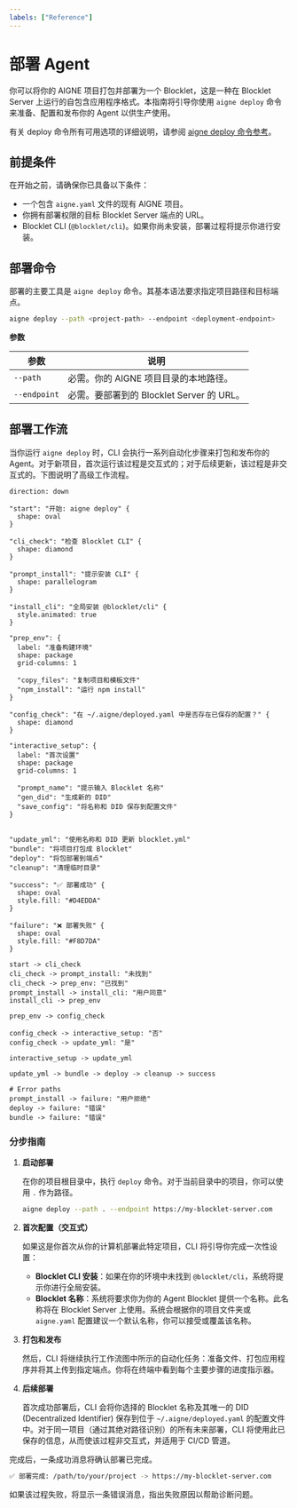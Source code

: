 ```yaml
---
labels: ["Reference"]
---
```


# 部署 Agent

你可以将你的 AIGNE 项目打包并部署为一个 Blocklet，这是一种在 Blocklet Server 上运行的自包含应用程序格式。本指南将引导你使用 `aigne deploy` 命令来准备、配置和发布你的 Agent 以供生产使用。

有关 deploy 命令所有可用选项的详细说明，请参阅 [aigne deploy 命令参考](./command-reference-deploy.md)。

## 前提条件

在开始之前，请确保你已具备以下条件：

- 一个包含 `aigne.yaml` 文件的现有 AIGNE 项目。
- 你拥有部署权限的目标 Blocklet Server 端点的 URL。
- Blocklet CLI (`@blocklet/cli`)。如果你尚未安装，部署过程将提示你进行安装。

## 部署命令

部署的主要工具是 `aigne deploy` 命令。其基本语法要求指定项目路径和目标端点。

```bash
aigne deploy --path <project-path> --endpoint <deployment-endpoint>
```

**参数**

| 参数 | 说明 |
|---|---|
| `--path` | 必需。你的 AIGNE 项目目录的本地路径。 |
| `--endpoint` | 必需。要部署到的 Blocklet Server 的 URL。 |

## 部署工作流

当你运行 `aigne deploy` 时，CLI 会执行一系列自动化步骤来打包和发布你的 Agent。对于新项目，首次运行该过程是交互式的；对于后续更新，该过程是非交互式的。下图说明了高级工作流程。

```d2
direction: down

"start": "开始: aigne deploy" {
  shape: oval
}

"cli_check": "检查 Blocklet CLI" {
  shape: diamond
}

"prompt_install": "提示安装 CLI" {
  shape: parallelogram
}

"install_cli": "全局安装 @blocklet/cli" {
  style.animated: true
}

"prep_env": {
  label: "准备构建环境"
  shape: package
  grid-columns: 1

  "copy_files": "复制项目和模板文件"
  "npm_install": "运行 npm install"
}

"config_check": "在 ~/.aigne/deployed.yaml 中是否存在已保存的配置？" {
  shape: diamond
}

"interactive_setup": {
  label: "首次设置"
  shape: package
  grid-columns: 1

  "prompt_name": "提示输入 Blocklet 名称"
  "gen_did": "生成新的 DID"
  "save_config": "将名称和 DID 保存到配置文件"
}


"update_yml": "使用名称和 DID 更新 blocklet.yml"
"bundle": "将项目打包成 Blocklet"
"deploy": "将包部署到端点"
"cleanup": "清理临时目录"

"success": "✅ 部署成功" {
  shape: oval
  style.fill: "#D4EDDA"
}

"failure": "❌ 部署失败" {
  shape: oval
  style.fill: "#F8D7DA"
}

start -> cli_check
cli_check -> prompt_install: "未找到"
cli_check -> prep_env: "已找到"
prompt_install -> install_cli: "用户同意"
install_cli -> prep_env

prep_env -> config_check

config_check -> interactive_setup: "否"
config_check -> update_yml: "是"

interactive_setup -> update_yml

update_yml -> bundle -> deploy -> cleanup -> success

# Error paths
prompt_install -> failure: "用户拒绝"
deploy -> failure: "错误"
bundle -> failure: "错误"
```

### 分步指南

1.  **启动部署**

    在你的项目根目录中，执行 `deploy` 命令。对于当前目录中的项目，你可以使用 `.` 作为路径。

    ```bash
    aigne deploy --path . --endpoint https://my-blocklet-server.com
    ```

2.  **首次配置（交互式）**

    如果这是你首次从你的计算机部署此特定项目，CLI 将引导你完成一次性设置：

    -   **Blocklet CLI 安装**：如果在你的环境中未找到 `@blocklet/cli`，系统将提示你进行全局安装。
    -   **Blocklet 名称**：系统将要求你为你的 Agent Blocklet 提供一个名称。此名称将在 Blocklet Server 上使用。系统会根据你的项目文件夹或 `aigne.yaml` 配置建议一个默认名称，你可以接受或覆盖该名称。

3.  **打包和发布**

    然后，CLI 将继续执行工作流图中所示的自动化任务：准备文件、打包应用程序并将其上传到指定端点。你将在终端中看到每个主要步骤的进度指示器。

4.  **后续部署**

    首次成功部署后，CLI 会将你选择的 Blocklet 名称及其唯一的 DID (Decentralized Identifier) 保存到位于 `~/.aigne/deployed.yaml` 的配置文件中。对于同一项目（通过其绝对路径识别）的所有未来部署，CLI 将使用此已保存的信息，从而使该过程非交互式，并适用于 CI/CD 管道。

完成后，一条成功消息将确认部署已完成。

```bash
✅ 部署完成: /path/to/your/project -> https://my-blocklet-server.com
```

如果该过程失败，将显示一条错误消息，指出失败原因以帮助诊断问题。